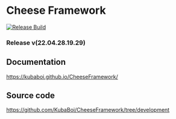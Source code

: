 # Cheese Framework

[![Release Build](https://github.com/KubaBoi/CheeseFramework/actions/workflows/realeaseDate.yml/badge.svg?branch=main)](https://github.com/KubaBoi/CheeseFramework/actions/workflows/realeaseDate.yml)

### Release v(22.04.28.19.29)

## Documentation

https://kubaboi.github.io/CheeseFramework/

## Source code

https://github.com/KubaBoi/CheeseFramework/tree/development